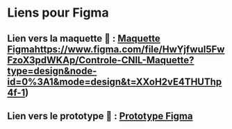# Liens pour Figma

## Lien vers la maquette 🎨 : [Maquette Figma](https://www.figma.com/file/HwYjfwuI5FwFzoX3pdWKAp/Controle-CNIL-Maquette?type=design&node-id=0%3A1&mode=design&t=XXoH2vE4THUThp4f-1)https://www.figma.com/file/HwYjfwuI5FwFzoX3pdWKAp/Controle-CNIL-Maquette?type=design&node-id=0%3A1&mode=design&t=XXoH2vE4THUThp4f-1)

## Lien vers le prototype 🤖 : [Prototype Figma](https://www.figma.com/proto/HwYjfwuI5FwFzoX3pdWKAp/Controle-CNIL-Maquette?type=design&node-id=6-62&t=uMpRCc70PlGVvgCE-1&scaling=min-zoom&page-id=0%3A1&mode=design)

